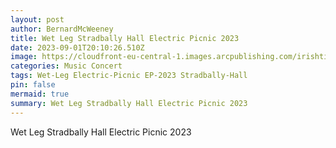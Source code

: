 ```yaml
---
layout: post
author: BernardMcWeeney
title: Wet Leg Stradbally Hall Electric Picnic 2023
date: 2023-09-01T20:10:26.510Z
image: https://cloudfront-eu-central-1.images.arcpublishing.com/irishtimes/P3GJEUROMZDMZIURCY6KJWSEXQ.JPG
categories: Music Concert
tags: Wet-Leg Electric-Picnic EP-2023 Stradbally-Hall
pin: false
mermaid: true
summary: Wet Leg Stradbally Hall Electric Picnic 2023
---
```

Wet Leg Stradbally Hall Electric Picnic 2023